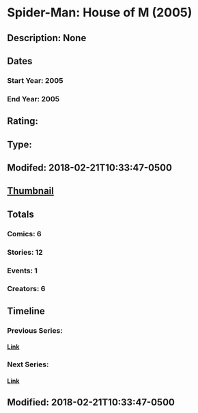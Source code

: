# Spider-Man: House of M (2005)
## Description: None
## Dates
### Start Year: 2005
### End Year: 2005
## Rating: 
## Type: 
## Modifed: 2018-02-21T10:33:47-0500
## [Thumbnail](http://i.annihil.us/u/prod/marvel/i/mg/c/00/4bb86d0cf217b.jpg)
## Totals
### Comics: 6
### Stories: 12
### Events: 1
### Creators: 6
## Timeline
### Previous Series: 
#### [Link]()
### Next Series: 
#### [Link]()
## Modified: 2018-02-21T10:33:47-0500